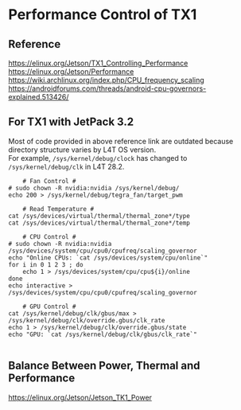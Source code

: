 # Performance Control of TX1

## Reference
https://elinux.org/Jetson/TX1_Controlling_Performance  
https://elinux.org/Jetson/Performance  
https://wiki.archlinux.org/index.php/CPU_frequency_scaling  
https://androidforums.com/threads/android-cpu-governors-explained.513426/  

## For TX1 with JetPack 3.2
Most of code provided in above reference link are outdated because directory structure varies by L4T OS version.  
For example, `/sys/kernel/debug/clock` has changed to `/sys/kernel/debug/clk` in L4T 28.2.  

```
	# Fan Control #
# sudo chown -R nvidia:nvidia /sys/kernel/debug/
echo 200 > /sys/kernel/debug/tegra_fan/target_pwm  

	# Read Temperature #
cat /sys/devices/virtual/thermal/thermal_zone*/type
cat /sys/devices/virtual/thermal/thermal_zone*/temp

	# CPU Control #
# sudo chown -R nvidia:nvidia /sys/devices/system/cpu/cpu0/cpufreq/scaling_governor
echo "Online CPUs: `cat /sys/devices/system/cpu/online`"
for i in 0 1 2 3 ; do
	echo 1 > /sys/devices/system/cpu/cpu${i}/online
done
echo interactive > /sys/devices/system/cpu/cpu0/cpufreq/scaling_governor

	# GPU Control #
cat /sys/kernel/debug/clk/gbus/max > /sys/kernel/debug/clk/override.gbus/clk_rate
echo 1 > /sys/kernel/debug/clk/override.gbus/state
echo "GPU: `cat /sys/kernel/debug/clk/gbus/clk_rate`"
  
```

## Balance Between Power, Thermal and Performance
https://elinux.org/Jetson/Jetson_TK1_Power
